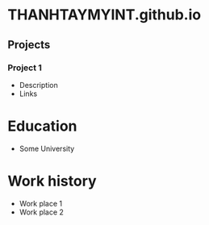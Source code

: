 # THANHTAYMYINT.github.io

## Projects
### Project 1
- Description
- Links

# Education
- Some University

# Work history
- Work place 1
- Work place 2

